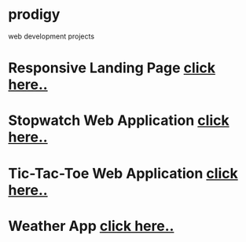 # prodigy
 web development projects

# Responsive Landing Page [click here..](https://satyamrai0510.github.io/prodigy_wd_projects/prodigy_wd_01/)
# Stopwatch Web Application [click here..](https://satyamrai0510.github.io/prodigy_wd_projects/prodigy_wd_02/)
# Tic-Tac-Toe Web Application [click here..](https://satyamrai0510.github.io/prodigy_wd_projects/prodigy_wd_03/)
<!-- # Pesonal Protfolio Website [click here..](https://satyamrai0510.github.io/prodigy_wd_projects/prodigy_wd_04/) -->
# Weather App [click here..](https://satyamrai0510.github.io/prodigy_wd_projects/prodigy_wd_05/)

